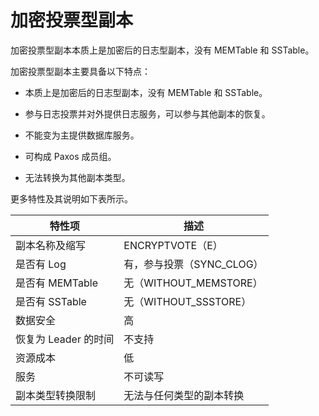 # 加密投票型副本

加密投票型副本本质上是加密后的日志型副本，没有 MEMTable 和 SSTable。

加密投票型副本主要具备以下特点：

* 本质上是加密后的日志型副本，没有 MEMTable 和 SSTable。

* 参与日志投票并对外提供日志服务，可以参与其他副本的恢复。

* 不能变为主提供数据库服务。

* 可构成 Paxos 成员组。

* 无法转换为其他副本类型。

更多特性及其说明如下表所示。

|      特性项       |         描述          |
|----------------|---------------------|
| 副本名称及缩写        | ENCRYPTVOTE（E）      |
| 是否有 Log        | 有，参与投票（SYNC_CLOG）   |
| 是否有 MEMTable   | 无（WITHOUT_MEMSTORE） |
| 是否有 SSTable    | 无（WITHOUT_SSSTORE） |
| 数据安全           | 高                   |
| 恢复为 Leader 的时间 | 不支持                 |
| 资源成本           | 低                   |
| 服务             | 不可读写                |
| 副本类型转换限制       | 无法与任何类型的副本转换        |
